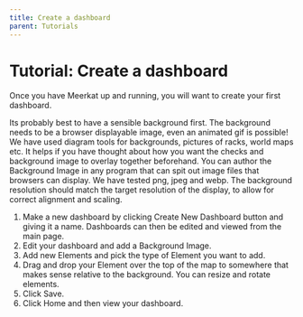 ```yaml
---
title: Create a dashboard
parent: Tutorials
---
```


# Tutorial: Create a dashboard

Once you have Meerkat up and running, you will want to create your first dashboard.

Its probably best to have a sensible background first.
The background needs to be a browser displayable image, even an animated gif is possible!
We have used diagram tools for backgrounds, pictures of racks, world maps etc.
It helps if you have thought about how you want the checks and background image to overlay together beforehand.
You can author the Background Image in any program that can spit out image files that browsers can display.
We have tested png, jpeg and webp.
The background resolution should match the target resolution of the display, to allow for correct alignment and scaling.

1. Make a new dashboard by clicking Create New Dashboard button and giving it a name. Dashboards can then be edited and viewed from the main page.
2. Edit your dashboard and add a Background Image.
3. Add new Elements and pick the type of Element you want to add.
4. Drag and drop your Element over the top of the map to somewhere that makes sense relative to the background. You can resize and rotate elements.
5. Click Save.
6. Click Home and then view your dashboard.
